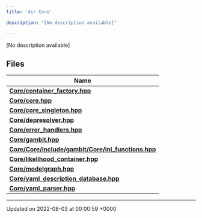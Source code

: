 ```yaml
---
title: 'dir Core'

description: "[No description available]"

---
```







[No description available]

## Files

| Name           |
| -------------- |
| **[Core/container_factory.hpp](/documentation/code/darkbit_development/files/container__factory_8hpp/#file-container-factory.hpp)**  |
| **[Core/core.hpp](/documentation/code/darkbit_development/files/core_8hpp/#file-core.hpp)**  |
| **[Core/core_singleton.hpp](/documentation/code/darkbit_development/files/core__singleton_8hpp/#file-core-singleton.hpp)**  |
| **[Core/depresolver.hpp](/documentation/code/darkbit_development/files/depresolver_8hpp/#file-depresolver.hpp)**  |
| **[Core/error_handlers.hpp](/documentation/code/darkbit_development/files/error__handlers_8hpp/#file-error-handlers.hpp)**  |
| **[Core/gambit.hpp](/documentation/code/darkbit_development/files/gambit_8hpp/#file-gambit.hpp)**  |
| **[Core/Core/include/gambit/Core/ini_functions.hpp](/documentation/code/darkbit_development/files/core_2include_2gambit_2core_2ini__functions_8hpp/#file-core/include/gambit/core/ini-functions.hpp)**  |
| **[Core/likelihood_container.hpp](/documentation/code/darkbit_development/files/likelihood__container_8hpp/#file-likelihood-container.hpp)**  |
| **[Core/modelgraph.hpp](/documentation/code/darkbit_development/files/modelgraph_8hpp/#file-modelgraph.hpp)**  |
| **[Core/yaml_description_database.hpp](/documentation/code/darkbit_development/files/yaml__description__database_8hpp/#file-yaml-description-database.hpp)**  |
| **[Core/yaml_parser.hpp](/documentation/code/darkbit_development/files/yaml__parser_8hpp/#file-yaml-parser.hpp)**  |






-------------------------------

Updated on 2022-08-03 at 00:00:59 +0000
